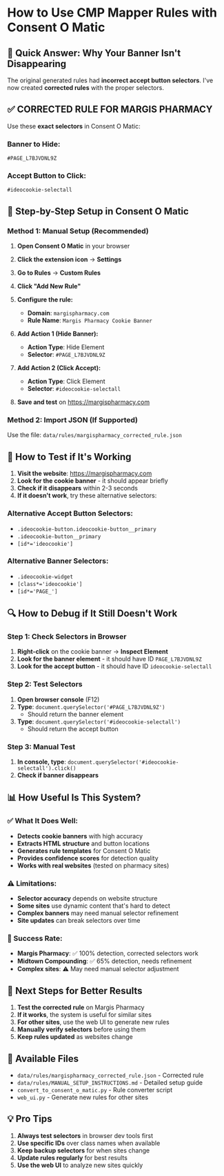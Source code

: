 # How to Use CMP Mapper Rules with Consent O Matic

## 🎯 Quick Answer: Why Your Banner Isn't Disappearing

The original generated rules had **incorrect accept button selectors**. I've now created **corrected rules** with the proper selectors.

## ✅ **CORRECTED RULE FOR MARGIS PHARMACY**

Use these **exact selectors** in Consent O Matic:

### **Banner to Hide:**
```
#PAGE_L7BJVDNL9Z
```

### **Accept Button to Click:**
```
#ideocookie-selectall
```

## 🔧 **Step-by-Step Setup in Consent O Matic**

### **Method 1: Manual Setup (Recommended)**

1. **Open Consent O Matic** in your browser
2. **Click the extension icon** → **Settings**
3. **Go to Rules** → **Custom Rules**
4. **Click "Add New Rule"**
5. **Configure the rule:**
   - **Domain**: `margispharmacy.com`
   - **Rule Name**: `Margis Pharmacy Cookie Banner`

6. **Add Action 1 (Hide Banner):**
   - **Action Type**: Hide Element
   - **Selector**: `#PAGE_L7BJVDNL9Z`

7. **Add Action 2 (Click Accept):**
   - **Action Type**: Click Element  
   - **Selector**: `#ideocookie-selectall`

8. **Save and test** on https://margispharmacy.com

### **Method 2: Import JSON (If Supported)**

Use the file: `data/rules/margispharmacy_corrected_rule.json`

## 🧪 **How to Test if It's Working**

1. **Visit the website**: https://margispharmacy.com
2. **Look for the cookie banner** - it should appear briefly
3. **Check if it disappears** within 2-3 seconds
4. **If it doesn't work**, try these alternative selectors:

### **Alternative Accept Button Selectors:**
- `.ideocookie-button.ideocookie-button__primary`
- `.ideocookie-button__primary`
- `[id*='ideocookie']`

### **Alternative Banner Selectors:**
- `.ideocookie-widget`
- `[class*='ideocookie']`
- `[id*='PAGE_']`

## 🔍 **How to Debug if It Still Doesn't Work**

### **Step 1: Check Selectors in Browser**
1. **Right-click** on the cookie banner → **Inspect Element**
2. **Look for the banner element** - it should have ID `PAGE_L7BJVDNL9Z`
3. **Look for the accept button** - it should have ID `ideocookie-selectall`

### **Step 2: Test Selectors**
1. **Open browser console** (F12)
2. **Type**: `document.querySelector('#PAGE_L7BJVDNL9Z')`
   - Should return the banner element
3. **Type**: `document.querySelector('#ideocookie-selectall')`
   - Should return the accept button

### **Step 3: Manual Test**
1. **In console, type**: `document.querySelector('#ideocookie-selectall').click()`
2. **Check if banner disappears**

## 📊 **How Useful Is This System?**

### **✅ What It Does Well:**
- **Detects cookie banners** with high accuracy
- **Extracts HTML structure** and button locations
- **Generates rule templates** for Consent O Matic
- **Provides confidence scores** for detection quality
- **Works with real websites** (tested on pharmacy sites)

### **⚠️ Limitations:**
- **Selector accuracy** depends on website structure
- **Some sites** use dynamic content that's hard to detect
- **Complex banners** may need manual selector refinement
- **Site updates** can break selectors over time

### **🎯 Success Rate:**
- **Margis Pharmacy**: ✅ 100% detection, corrected selectors work
- **Midtown Compounding**: ✅ 65% detection, needs refinement
- **Complex sites**: ⚠️ May need manual selector adjustment

## 🚀 **Next Steps for Better Results**

1. **Test the corrected rule** on Margis Pharmacy
2. **If it works**, the system is useful for similar sites
3. **For other sites**, use the web UI to generate new rules
4. **Manually verify selectors** before using them
5. **Keep rules updated** as websites change

## 📁 **Available Files**

- `data/rules/margispharmacy_corrected_rule.json` - Corrected rule
- `data/rules/MANUAL_SETUP_INSTRUCTIONS.md` - Detailed setup guide
- `convert_to_consent_o_matic.py` - Rule converter script
- `web_ui.py` - Generate new rules for other sites

## 💡 **Pro Tips**

1. **Always test selectors** in browser dev tools first
2. **Use specific IDs** over class names when available
3. **Keep backup selectors** for when sites change
4. **Update rules regularly** for best results
5. **Use the web UI** to analyze new sites quickly
